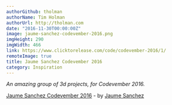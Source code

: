 ```yaml
---
authorGithub: tholman
authorName: Tim Holman
authorUrl: http://tholman.com
date: "2016-11-30T00:00:00Z"
image: jaume-sanchez-codevember-2016.png
imgHeight: 290
imgWidth: 466
link: https://www.clicktorelease.com/code/codevember-2016/1/
remoteImage: true
title: Jaume Sanchez Codevember 2016
category: Inspiration
---
```


_An amazing group of 3d projects, for Codevember 2016._

[Jaume Sanchez Codevember 2016](https://www.clicktorelease.com/code/codevember-2016/1/) - by [Jaume Sanchez](https://www.clicktorelease.com/)
